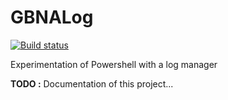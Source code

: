 # GBNALog

[![Build status](https://ci.appveyor.com/api/projects/status/02eby9l3jo14mud5?svg=true)](https://ci.appveyor.com/project/fjousongbna/gbnalog)

Experimentation of Powershell with a log manager

__TODO :__ Documentation of this project...
